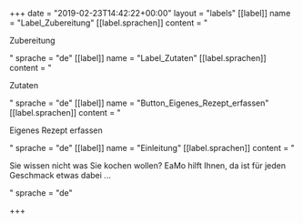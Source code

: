 +++
date = "2019-02-23T14:42:22+00:00"
layout = "labels"
[[label]]
name = "Label_Zubereitung"
[[label.sprachen]]
content = "<p>Zubereitung</p>"
sprache = "de"
[[label]]
name = "Label_Zutaten"
[[label.sprachen]]
content = "<p>Zutaten</p>"
sprache = "de"
[[label]]
name = "Button_Eigenes_Rezept_erfassen"
[[label.sprachen]]
content = "<p>Eigenes Rezept erfassen</p>"
sprache = "de"
[[label]]
name = "Einleitung"
[[label.sprachen]]
content = "<p>Sie wissen nicht was Sie kochen wollen? EaMo hilft Ihnen, da ist für jeden Geschmack etwas dabei ...</p>"
sprache = "de"

+++
